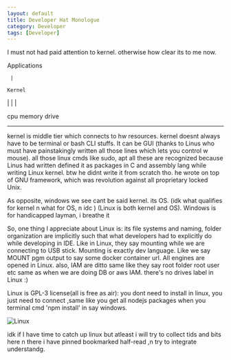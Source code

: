 ```yaml
---
layout: default
title: Developer Hat Monologue
category: Developer
tags: [Developer]
---
```


I must not had paid attention to kernel. otherwise how clear its to me now.

  Applications

     |
 
    Kernel
 
 |      |       |

cpu   memory   drive

---

kernel is middle tier which connects to hw resources. kernel doesnt always have to be terminal or bash CLI stuffs. It can be GUI (thanks to Linus who must have painstakingly written all those lines which lets you control w mouse). all those linux cmds like sudo, apt all these are recognized because Linus had written defined it as packages in C and assembly lang while writing Linux kernel. btw he didnt write it from scratch tho. he wrote on top of GNU framework, which was revolution against all proprietary locked Unix.

As opposite, windows we see cant be said kernel. its OS. (idk what qualifies for kernel n what for OS, n idc ) (Linux is both kernel and OS). Windows is for handicapped layman, i breathe it

So, one thing I appreciate about Linux is: its file systems and naming, folder organization are implicitly such that what developers had to explicitly do while developing in IDE.
Like in Linux, they say mounting while we are connecting to USB stick. Mounting is exactly dev language. Like we say MOUNT pgm output to say some docker container url.
All engines are opened in Linux. also, IAM are ditto same like they say root folder root user etc same as when we are doing DB or aws IAM.
there's no drives label in Linux :)

Linux is GPL-3 license(all is free as air): you dont need to install in linux, you just need to connect ,same like you get all nodejs packages when you terminal cmd 'npm install' in say windows.

![Linux](https://user-images.githubusercontent.com/11883023/267172579-54b7c408-a545-4769-81ba-89a3b5d18582.jpg)

idk if I have time to catch up linux but atleast i will try to collect tids and bits here n there i have pinned bookmarked half-read ,n try to integrate understandg.
